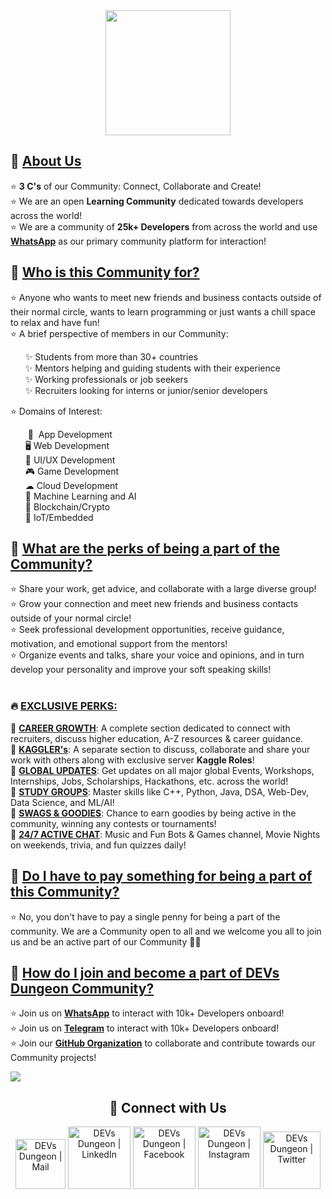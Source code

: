 <div align=center>

<img src="https://github.com/Devs-Dungeon/.github/assets/56317368/dfbb29a5-d44c-416a-a79b-9cfa7249669d" width=200 height=200>

</div>

<h2>📌 <ins>About Us</ins></h2>
<p>
    ⭐ <b>3 C's</b> of our Community: Connect, Collaborate and Create! <br>
    ⭐ We are an open <b>Learning Community</b> dedicated towards developers across the world! <br>
    ⭐ We are a community of <b>25k+ Developers</b> from across the world and use <b><a href="https://whatsapp.com/channel/0029ValjFriICVfpcV9HFc3b">WhatsApp</a></b> as our primary community platform for interaction! <br>
</p>


<h2>📌 <ins>Who is this Community for?</ins></h2>
<p>
    ⭐ Anyone who wants to meet new friends and business contacts outside of their normal circle, wants to learn programming or just wants a chill space to relax and have fun! <br>
    ⭐ A brief perspective of members in our Community: <br> 
<!-- <p style="text-indent: 200px"> -->
    <ul>
        ✨ Students from more than 30+ countries <br> 
        ✨ Mentors helping and guiding students with their experience <br> 
        ✨ Working professionals or job seekers <br>
        ✨ Recruiters looking for interns or junior/senior developers <br>
     </ul>
    ⭐ Domains of Interest:
    <ul>        
        &nbsp;📱 &nbsp;App Development <br> 
        🖥️ Web Development <br> 
        🎨 UI/UX Development <br> 
        🎮 Game Development <br> 
        ☁  Cloud Development <br> 
        🧠 Machine Learning and AI <br> 
        🔗 Blockchain/Crypto <br> 
        🤖 IoT/Embedded <br> 
    </ul>
</p>
    

<h2>📌 <ins>What are the perks of being a part of the Community?</ins></h2>
<p>
    ⭐ Share your work, get advice, and collaborate with a large diverse group! <br> 
    ⭐ Grow your connection and meet new friends and business contacts outside of your normal circle! <br> 
    ⭐ Seek professional development opportunities, receive guidance, motivation, and emotional support from the mentors! <br> 
    ⭐ Organize events and talks, share your voice and opinions, and in turn develop your personality and improve your soft speaking skills! <br><br> 
    <h3>🔥 <ins>EXCLUSIVE PERKS:</ins></h3>
    🚀 <b><ins>CAREER GROWTH</ins></b>: A complete section dedicated to connect with recruiters, discuss higher education, A-Z resources & career guidance. <br>
    🚀 <b><ins>KAGGLER's</ins></b>: A separate section to discuss, collaborate and share your work with others along with exclusive server <b>Kaggle Roles</b>! <br>
    🚀 <b><ins>GLOBAL UPDATES</ins></b>: Get updates on all major global Events, Workshops, Internships, Jobs, Scholarships, Hackathons, etc. across the world! <br>
    🚀 <b><ins>STUDY GROUPS</ins></b>: Master skills like C++, Python, Java, DSA, Web-Dev, Data Science, and ML/AI! <br>
    🚀 <b><ins>SWAGS & GOODIES</ins></b>: Chance to earn goodies by being active in the community, winning any contests or tournaments! <br>
    🚀 <b><ins>24/7 ACTIVE CHAT</ins></b>: Music and Fun Bots & Games channel, Movie Nights on weekends, trivia, and fun quizzes daily! <br>
</p>


<h2>📌 <ins>Do I have to pay something for being a part of this Community?</ins></h2>
<p>
    ⭐ No, you don't have to pay a single penny for being a part of the community. We are a Community open to all and we welcome you all to join us and be an active part of our Community 🥳🥳
</p>


<h2>📌 <ins>How do I join and become a part of <a href="https://devs-dungeon.github.io/bio/">DEVs Dungeon Community</a>?</ins></h2>
<p>
    ⭐ Join us on <b><a href="https://whatsapp.com/channel/0029ValjFriICVfpcV9HFc3b">WhatsApp</a></b> to interact with 10k+ Developers onboard! <br>
    ⭐ Join us on <b><a href="https://t.me/all_technical_updates">Telegram</a></b> to interact with 10k+ Developers onboard! <br>
    ⭐ Join our <b><a href="https://github.com/Devs-Dungeon/support/issues/new?assignees=&labels=invite+me+to+the+organisation&template=invitation.yml&title=Please+invite+me+to+the+GitHub+Community+Organization">GitHub Organization</a></b> to collaborate and contribute towards our Community projects! <br>
</p>

![](https://user-images.githubusercontent.com/73097560/115834477-dbab4500-a447-11eb-908a-139a6edaec5c.gif)

<div align="center">
    
<h2 align="center"> 🔗 Connect with Us </h2>
    
[<img alt="DEVs Dungeon | Mail" width="80px" src="https://img.shields.io/badge/-Gmail-000000?logo=gmail&Color=0A66C2&style=flat-square" />](mailto:devs.dungeon.community@gmail.com)
    [<img alt="DEVs Dungeon | LinkedIn" width="100px" src="https://img.shields.io/badge/-LinkedIn-000000?logo=linkedin&Color=0A66C2&style=flat-square" />](https://www.linkedin.com/company/devs-dungeon/)
    [<img alt="DEVs Dungeon | Facebook" width="100px" src="https://img.shields.io/badge/-Facebook-000000?logo=facebook&Color=0A66C2&style=flat-square" />](https://www.facebook.com/devs.dungeon/)
    [<img alt="DEVs Dungeon | Instagram" width="100px" src="https://img.shields.io/badge/-Instagram-000000?logo=instagram&Color=0A66C2&style=flat-square" />](https://www.instagram.com/devs.dungeon/)
    [<img alt="DEVs Dungeon | Twitter" width="92px" src="https://img.shields.io/badge/-Twitter-000000?logo=twitter&Color=0A66C2&style=flat-square" />](https://twitter.com/devs_dungeon)
    
</div>


<!-- We have developers from every domain (Web-Dev, App-Dev, ML/AI, Cloud-Dev, Game-Dev, UI/UX, etc.)  who are either looking for <b>jobs, internships</b> or want to <b>grow</b> in their field of interest. Here are some of the awesome thing you will find:
</p>

:one: **Active Community** that rewards **swags :gift:, game pass :video_game:, course coupons :tickets:** etc. based on your server activity!

:two: Learn together & grow your skills with our **Community Members & Mentors** daily :alarm_clock: 

:three: **4.3k+ Members Community** to collaborate on various projects, hackathons, research papers, etc. :person_running: 

:four: **Weekly Live Sessions & Fun Contests** to learn & grow together :muscle: 

:five: Tons of paid **Internship/Job Opportunities** in both tech & non-tech domains :briefcase: 

:six: Get a chance of **"Personal Mentorship"** from Industry Professionals in your field of interest!

<p align = "center">
:book: Collaborate on <b>Open-source Projects</b>  <br>
:sos: <b>Mentors</b> to help in your Domain <b>24/7</b>  <br>
:free: Free <b>Udemy</b> & other Courses Coupons  <br>
:man_technologist: Separate <b>Kaggle/Codechef</b> Community<br>
</p>

<h2 align="center"> Domains: </h3>
<p align = "center">
:globe_with_meridians: Web Development  <br>
:cloud: Cloud Development  <br>
📱 Android Development  <br>
:computer: Competitive Programming/DSA  <br>
:robot: Machine Learning/Data Science  <br>
:heavy_dollar_sign:  Blockchain Development/Cryptocurrency  <br>
</p>

<h2 align="center"> Global News & Information: </h3>
<p align = "center">
:ticket: Global Events, Workshops & Bootcamps Updates  <br>
:trophy: Global Hackathons, Competitions & Free Swags Updates <br>
:briefcase: Global Jobs, Internships, Scholarships & Referral Updates  <br>
:fire: Global International, Sports, Science & Tech News  <br>
</p>


<h2 align="center"> To join "DEVs Dungeon" GitHub Organization, click <a href="https://github.com/Devs-Dungeon/support/issues/new?assignees=&labels=invite+me+to+the+organisation&template=invitation.yml&title=Please+invite+me+to+the+GitHub+Community+Organization" >here</a> </h2>
 -->
